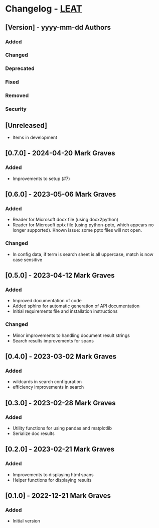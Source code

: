 # Changelog - [LEAT](https://github.com/markgraves/leat)

## [Version] - yyyy-mm-dd Authors
### Added
### Changed
### Deprecated
### Fixed
### Removed
### Security

## [Unreleased]
- Items in development

## [0.7.0] - 2024-04-20 Mark Graves
### Added
- Improvements to setup (#7)

## [0.6.0] - 2023-05-06 Mark Graves
### Added
- Reader for Microsoft docx file (using docx2python)
- Reader for Microsoft pptx file (using python-pptx, which appears no longer supported). Known issue: some pptx files will not open.
### Changed
- In config data, if term is search sheet is all uppercase, match is now case sensitive

## [0.5.0] - 2023-04-12 Mark Graves
### Added
- Improved documentation of code
- Added sphinx for automatic generation of API documentation
- Initial requirements file and installation instructions

### Changed
- Minor improvements to handling document result strings
- Search results improvements for spans

## [0.4.0] - 2023-03-02 Mark Graves
### Added
- wildcards in search configuration
- efficiency improvements in search

## [0.3.0] - 2023-02-28 Mark Graves
### Added
- Utility functions for using pandas and matplotlib
- Serialize doc results

## [0.2.0] - 2023-02-21 Mark Graves
### Added
- Improvements to displaying html spans
- Helper functions for displaying results

## [0.1.0] - 2022-12-21 Mark Graves
### Added
- Initial version

